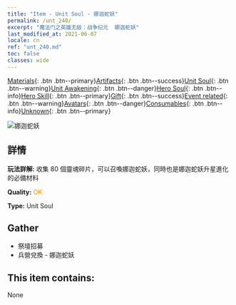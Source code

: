 ```yaml
---
title: "Item - Unit Soul - 娜迦蛇妖"
permalink: /unt_240/
excerpt: "魔法门之英雄无敌：战争纪元  娜迦蛇妖"
last_modified_at: 2021-06-07
locale: cn
ref: "unt_240.md"
toc: false
classes: wide
---
```

 [Materials](/ItemsCN/){: .btn .btn--primary}[Artifacts](/ItemsCN/Artifacts/){: .btn .btn--success}[Unit Soul](/ItemsCN/UnitSoul/){: .btn .btn--warning}[Unit Awakening](/ItemsCN/UnitAwakening/){: .btn .btn--danger}[Hero Soul](/ItemsCN/HeroSoul/){: .btn .btn--info}[Hero Skill](/ItemsCN/HeroSkill/){: .btn .btn--primary}[Gift](/ItemsCN/Gift/){: .btn .btn--success}[Event related](/ItemsCN/Events/){: .btn .btn--warning}[Avatars](/ItemsCN/Avatars/){: .btn .btn--danger}[Consumables](/ItemsCN/Consumables/){: .btn .btn--info}[Unknown](/ItemsCN/Unknown/){: .btn .btn--primary}

 ![娜迦蛇妖](/images/u/ti_shenv.jpg)

## 詳情
 **玩法詳解:** 收集 80 個靈魂碎片，可以召喚娜迦蛇妖，同時也是娜迦蛇妖升星進化的必備材料

 **Quality:** <span style="color: #FF8C00">OK</span>

 **Type:** Unit Soul

## Gather

*    祭壇招募 
*    兵營兌換 - 娜迦蛇妖 

## This item contains:

  None

